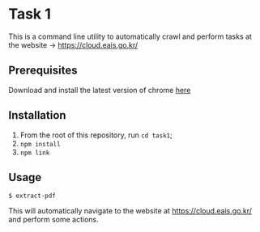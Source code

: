 # Task 1

This is a command line utility to automatically crawl and perform tasks at the website -> https://cloud.eais.go.kr/

## Prerequisites

Download and install the latest version of chrome [here](https://www.google.com/chrome/)

## Installation

1. From the root of this repository, run `cd task1`;
2. `npm install`
3. `npm link`

## Usage

```
$ extract-pdf
```

This will automatically navigate to the website at https://cloud.eais.go.kr/ and perform some actions.
